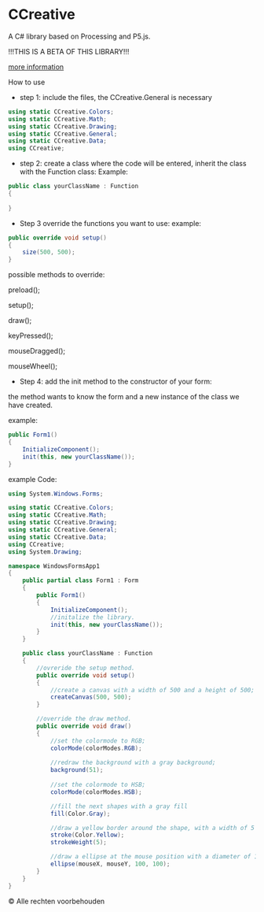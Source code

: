 # CCreative
A C# library based on Processing and P5.js.

!!!THIS IS A BETA OF THIS LIBRARY!!!

[more information](https://p5js.org/reference/)

How to use 
* step 1: include the files, the CCreative.General is necessary
```cs
using static CCreative.Colors;
using static CCreative.Math;
using static CCreative.Drawing;
using static CCreative.General;
using static CCreative.Data;
using CCreative;
```
* step 2: create a class where the code will be entered, inherit the class with the Function class:
Example:
```cs
public class yourClassName : Function 
{
    
}
```
* Step 3 override the functions you want to use:
example:
```cs
public override void setup()
{
    size(500, 500);
}
```
possible methods to override:

preload();

setup();

draw();

keyPressed();

mouseDragged();

mouseWheel();


* Step 4: add the init method to the constructor of your form:

the method wants to know the form and a new instance of the class we have created.

example:
```cs
public Form1()
{
    InitializeComponent();
    init(this, new yourClassName());
}
```      
example Code:
```cs
using System.Windows.Forms;

using static CCreative.Colors;
using static CCreative.Math;
using static CCreative.Drawing;
using static CCreative.General;
using static CCreative.Data;
using CCreative;
using System.Drawing;

namespace WindowsFormsApp1
{
    public partial class Form1 : Form
    {
        public Form1()
        {
            InitializeComponent();
            //initalize the library.
            init(this, new yourClassName());
        }
    }

    public class yourClassName : Function
    {
        //ovreride the setup method.
        public override void setup()
        {
            //create a canvas with a width of 500 and a height of 500;
            createCanvas(500, 500);
        }

        //override the draw method.
        public override void draw()
        {
            //set the colormode to RGB;
            colorMode(colorModes.RGB);
						
            //redraw the background with a gray background;
            background(51);
            
            //set the colormode to HSB;
            colorMode(colorModes.HSB);

            //fill the next shapes with a gray fill
            fill(Color.Gray);

            //draw a yellow border around the shape, with a width of 5
            stroke(Color.Yellow);
            strokeWeight(5);

            //draw a ellipse at the mouse position with a diameter of 100px
            ellipse(mouseX, mouseY, 100, 100);
        }
    }
}        
```
© Alle rechten voorbehouden 

